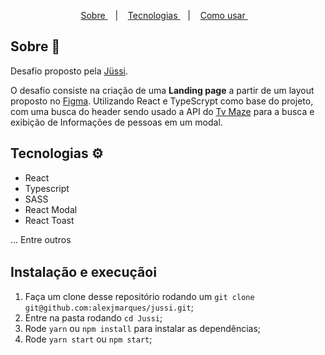 <p align="center">
	<a href="#sobre"> Sobre </a>&nbsp;&nbsp;&nbsp;|&nbsp;&nbsp;&nbsp;
  <a href="#tec"> Tecnologias </a>&nbsp;&nbsp;&nbsp;|&nbsp;&nbsp;&nbsp;
  <a href="#run"> Como usar </a>&nbsp;&nbsp;&nbsp;
</p>

## Sobre 🚀 <a name="sobre" />

Desafio proposto pela [Jüssi](https://jussi.com.br/).

O desafio consiste na criação de uma **Landing page** a partir de um layout proposto no [Figma](https://www.figma.com/file/O9AEeYB6ZWyMTZzMZhvjaY/loja-vtex-jussi?node-id=0%3A1). Utilizando React e TypeScrypt como base do projeto, com uma busca do header sendo usado a API do [Tv Maze](https://www.tvmaze.com/ap) para a busca e exibição de Informações de pessoas em um modal.

## Tecnologias ​⚙ ​<a name="tec" />

- React
- Typescript
- SASS
- React Modal
- React Toast

... Entre outros

## Instalação e execução ​ℹ️ ​<a name="run" />

1. Faça um clone desse repositório rodando um `git clone git@github.com:alexjmarques/jussi.git`;
2. Entre na pasta rodando `cd Jussi`;
3. Rode `yarn` ou `npm install` para instalar as dependências;
4. Rode `yarn start` ou `npm start`;
